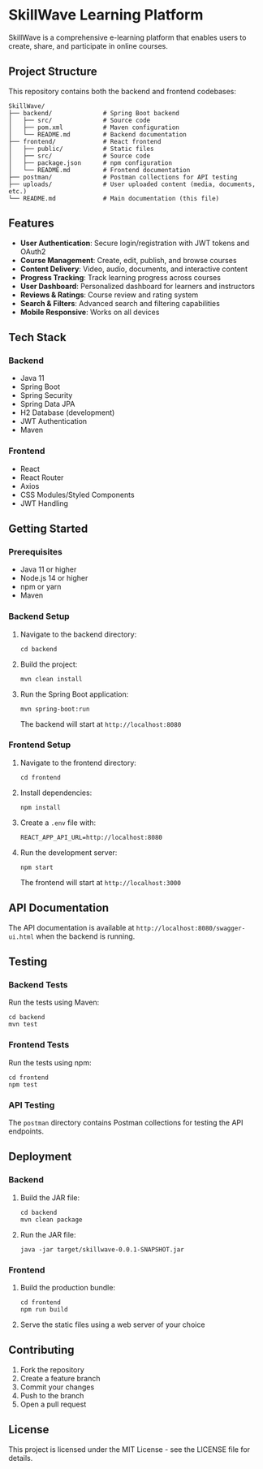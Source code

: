 # SkillWave Learning Platform

SkillWave is a comprehensive e-learning platform that enables users to create, share, and participate in online courses.

## Project Structure

This repository contains both the backend and frontend codebases:

```
SkillWave/
├── backend/              # Spring Boot backend
│   ├── src/              # Source code
│   ├── pom.xml           # Maven configuration
│   └── README.md         # Backend documentation
├── frontend/             # React frontend
│   ├── public/           # Static files
│   ├── src/              # Source code
│   ├── package.json      # npm configuration
│   └── README.md         # Frontend documentation
├── postman/              # Postman collections for API testing
├── uploads/              # User uploaded content (media, documents, etc.)
└── README.md             # Main documentation (this file)
```

## Features

- **User Authentication**: Secure login/registration with JWT tokens and OAuth2
- **Course Management**: Create, edit, publish, and browse courses
- **Content Delivery**: Video, audio, documents, and interactive content
- **Progress Tracking**: Track learning progress across courses
- **User Dashboard**: Personalized dashboard for learners and instructors
- **Reviews & Ratings**: Course review and rating system
- **Search & Filters**: Advanced search and filtering capabilities
- **Mobile Responsive**: Works on all devices

## Tech Stack

### Backend
- Java 11
- Spring Boot
- Spring Security
- Spring Data JPA
- H2 Database (development)
- JWT Authentication
- Maven

### Frontend
- React
- React Router
- Axios
- CSS Modules/Styled Components
- JWT Handling

## Getting Started

### Prerequisites
- Java 11 or higher
- Node.js 14 or higher
- npm or yarn
- Maven

### Backend Setup
1. Navigate to the backend directory:
   ```
   cd backend
   ```
2. Build the project:
   ```
   mvn clean install
   ```
3. Run the Spring Boot application:
   ```
   mvn spring-boot:run
   ```
   The backend will start at `http://localhost:8080`

### Frontend Setup
1. Navigate to the frontend directory:
   ```
   cd frontend
   ```
2. Install dependencies:
   ```
   npm install
   ```
3. Create a `.env` file with:
   ```
   REACT_APP_API_URL=http://localhost:8080
   ```
4. Run the development server:
   ```
   npm start
   ```
   The frontend will start at `http://localhost:3000`

## API Documentation

The API documentation is available at `http://localhost:8080/swagger-ui.html` when the backend is running.

## Testing

### Backend Tests
Run the tests using Maven:
```
cd backend
mvn test
```

### Frontend Tests
Run the tests using npm:
```
cd frontend
npm test
```

### API Testing
The `postman` directory contains Postman collections for testing the API endpoints.

## Deployment

### Backend
1. Build the JAR file:
   ```
   cd backend
   mvn clean package
   ```
2. Run the JAR file:
   ```
   java -jar target/skillwave-0.0.1-SNAPSHOT.jar
   ```

### Frontend
1. Build the production bundle:
   ```
   cd frontend
   npm run build
   ```
2. Serve the static files using a web server of your choice

## Contributing

1. Fork the repository
2. Create a feature branch
3. Commit your changes
4. Push to the branch
5. Open a pull request

## License

This project is licensed under the MIT License - see the LICENSE file for details.
